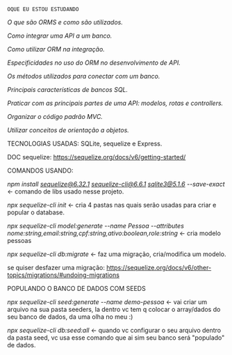     OQUE EU ESTOU ESTUDANDO
      
  *O que são ORMS e como são utilizados.*

  *Como integrar uma API a um banco.*

  *Como utilizar ORM na integração.*

  *Especificidades no uso do ORM no desenvolvimento de API.*

  *Os métodos utilizados para conectar com um banco.*

  *Principais características de bancos SQL.*

  *Praticar com as principais partes de uma API: modelos, rotas e controllers.*

  *Organizar o código padrão MVC.*

  *Utilizar conceitos de orientação a objetos.*


TECNOLOGIAS USADAS: SQLite, sequelize e Express.

DOC sequelize: https://sequelize.org/docs/v6/getting-started/

 COMANDOS USANDO:

*npm install sequelize@6.32.1 sequelize-cli@6.6.1 sqlite3@5.1.6 --save-exact* <- comando de libs usado nesse projeto.

*npx sequelize-cli init* <- cria 4 pastas nas quais serão usadas para criar e popular o database.

*npx sequelize-cli model:generate --name Pessoa --attributes nome:string,email:string,cpf:string,ativo:boolean,role:string* <- cria modelo pessoas

*npx sequelize-cli db:migrate* <- faz uma migração, cria/modifica um modelo.

se quiser desfazer uma migração: https://sequelize.org/docs/v6/other-topics/migrations/#undoing-migrations

 POPULANDO O BANCO DE DADOS COM SEEDS

*npx sequelize-cli seed:generate --name demo-pessoa* <- vai criar um arquivo na sua pasta seeders, la dentro vc tem q colocar o array/dados do seu banco de dados, da uma olha no meu :)

*npx sequelize-cli db:seed:all* <- quando vc configurar o seu arquivo dentro da pasta seed, vc usa esse comando que ai sim seu banco será "populado" de dados.